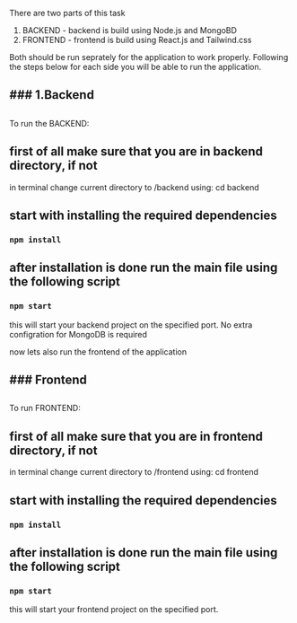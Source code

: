 There are two parts of this task 

1. BACKEND
        - backend is build using Node.js and MongoBD
2. FRONTEND
        - frontend is build using React.js and Tailwind.css

Both should be run seprately for the application to work properly. Following the steps below for each side you will be able to run the application.


## ################################
## ###   1.Backend    #############
## ################################

To run the BACKEND:

## first of all make sure that you are in backend directory, if not
in terminal change current directory to /backend using: cd backend

## start with installing the required dependencies
### `npm install`

## after installation is done run the main file using the following script
### `npm start`

this will start your backend project on the specified port. No extra configration for MongoDB is required

now lets also run the frontend of the application


## ################################
## ###    Frontend    #############
## ################################

To run FRONTEND:


## first of all make sure that you are in frontend directory, if not
in terminal change current directory to /frontend using: cd frontend

## start with installing the required dependencies
### `npm install`

## after installation is done run the main file using the following script
### `npm start`

this will start your frontend project on the specified port.